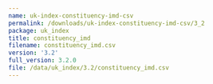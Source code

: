 ```yaml
---
name: uk-index-constituency-imd-csv
permalink: /downloads/uk-index-constituency-imd-csv/3_2
package: uk_index
title: constituency_imd
filename: constituency_imd.csv
version: '3.2'
full_version: 3.2.0
file: /data/uk_index/3.2/constituency_imd.csv
---
```

